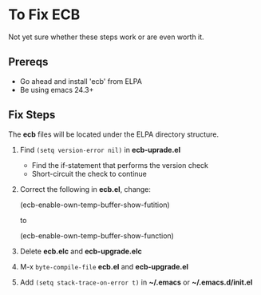 # To Fix ECB

Not yet sure whether these steps work or are even worth it.

## Prereqs

* Go ahead and install 'ecb' from ELPA
* Be using emacs 24.3+

## Fix Steps

The **ecb** files will be located under the ELPA directory structure.

1) Find `(setq version-error nil)` in **ecb-uprade.el**
    * Find the if-statement that performs the version check
    * Short-circuit the check to continue

2) Correct the following in **ecb.el**, change:

    (ecb-enable-own-temp-buffer-show-futition)
    
   to 
    
    (ecb-enable-own-temp-buffer-show-function)

3) Delete **ecb.elc** and **ecb-upgrade.elc**

4) M-x `byte-compile-file` **ecb.el**  and **ecb-upgrade.el**

5) Add `(setq stack-trace-on-error t)` in **~/.emacs** or **~/.emacs.d/init.el**
